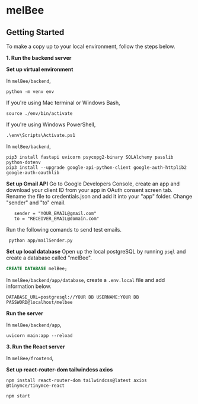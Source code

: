 # melBee

## Getting Started
To make a copy up to your local environment, follow the steps below.

**1. Run the backend server**

**Set up virtual environment**

In `melBee/backend`,

  ```shell
  python -m venv env
  ```

If you're using Mac terminal or Windows Bash, 

  ```shell 
  source ./env/bin/activate
  ```

If you're using Windows PowerShell,

  ```shell
  .\env\Scripts\Activate.ps1
  ```

In `melBee/backend`,

  ```shell
  pip3 install fastapi uvicorn psycopg2-binary SQLAlchemy passlib python-dotenv
  pip3 install --upgrade google-api-python-client google-auth-httplib2 google-auth-oauthlib
  ```

**Set up Gmail API**
Go to Google Developers Console, create an app and download your client ID from your app in OAuth consent screen tab.
Rename the file to credentials.json and add it into your "app" folder.
Change "sender" and "to" email.

 ```shell
    sender = "YOUR_EMAIL@gmail.com"
    to = "RECEIVER_EMAIL@domain.com"
  ```

Run the following comands to send test emails.

 ```shell
  python app/mailSender.py
  ```

**Set up local database**
Open up the local postgreSQL by running `psql` and create a database called "melBee".

  ```sql
  CREATE DATABASE melBee;
  ```

In `melBee/backend/app/database`, create a `.env.local` file and add information below.

  ```
  DATABASE_URL=postgresql://YOUR DB USERNAME:YOUR DB PASSWORD@localhost/melbee
  ```
  

**Run the server**

In `melBee/backend/app`,

  ```shell
  uvicorn main:app --reload
  ```

**3. Run the React server**

In `melBee/frontend`,


**Set up react-router-dom tailwindcss axios**

  ```
  npm install react-router-dom tailwindcss@latest axios @tinymce/tinymce-react
  ```
  
  
  ```shell
  npm start
  ```
